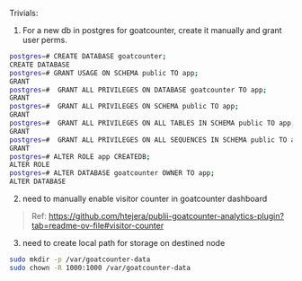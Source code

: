 
Trivials:

1. For a new db in postgres for goatcounter, create it manually and grant user perms.

```bash
postgres=# CREATE DATABASE goatcounter;
CREATE DATABASE
postgres=# GRANT USAGE ON SCHEMA public TO app;
GRANT
postgres=#  GRANT ALL PRIVILEGES ON DATABASE goatcounter TO app;
GRANT
postgres=#  GRANT ALL PRIVILEGES ON SCHEMA public TO app;
GRANT
postgres=#  GRANT ALL PRIVILEGES ON ALL TABLES IN SCHEMA public TO app;
GRANT
postgres=#  GRANT ALL PRIVILEGES ON ALL SEQUENCES IN SCHEMA public TO app;
GRANT
postgres=# ALTER ROLE app CREATEDB;
ALTER ROLE
postgres=# ALTER DATABASE goatcounter OWNER TO app;
ALTER DATABASE
```

2. need to manually enable visitor counter in goatcounter dashboard

> Ref: https://github.com/htejera/publii-goatcounter-analytics-plugin?tab=readme-ov-file#visitor-counter

3. need to create local path for storage on destined node

```bash
sudo mkdir -p /var/goatcounter-data
sudo chown -R 1000:1000 /var/goatcounter-data
```